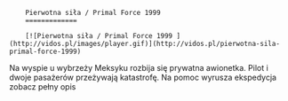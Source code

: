 
        Pierwotna siła / Primal Force 1999 
        =============
        
        [![Pierwotna siła / Primal Force 1999 ](http://vidos.pl/images/player.gif)](http://vidos.pl/pierwotna-sila-primal-force-1999)
        
        
 Na wyspie u wybrzeży Meksyku rozbija się prywatna awionetka. Pilot i dwoje pasażerów przeżywają katastrofę. Na pomoc wyrusza ekspedycja zobacz pełny opis
    